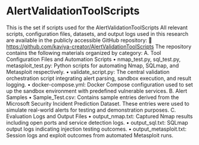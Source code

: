 # AlertValidationToolScripts
This is the set if scripts used for the AlertValidationToolScripts
All relevant scripts, configuration files, datasets, and output logs used in this research are available in the publicly accessible GitHub repository:
🔗 https://github.com/kaviya-creator/AlertValidationToolScripts
The repository contains the following materials organized by category:
A. Tool Configuration Files and Automation Scripts
•	nmap_test.py, sql_test.py, metasploit_test.py: Python scripts for automating Nmap, SQLmap, and Metasploit respectively.
•	validate_script.py: The central validation orchestration script integrating alert parsing, sandbox execution, and result logging.
•	docker-compose.yml: Docker Compose configuration used to set up the sandbox environment with predefined vulnerable services.
B. Alert Samples
•	Sample_Test.csv: Contains sample entries derived from the Microsoft Security Incident Prediction Dataset. These entries were used to simulate real-world alerts for testing and demonstration purposes.
C. Evaluation Logs and Output Files
•	output_nmap.txt: Captured Nmap results including open ports and service detection logs.
•	output_sql.txt: SQLmap output logs indicating injection testing outcomes.
•	output_metasploit.txt: Session logs and exploit outcomes from automated Metasploit runs.
